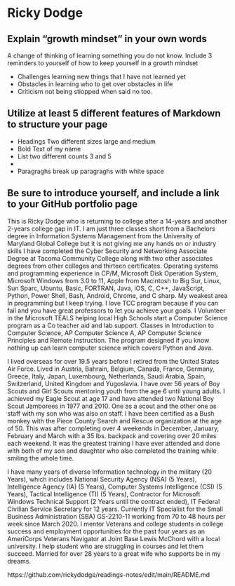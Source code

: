 # **Ricky Dodge**
## Explain “growth mindset” in your own words
A change of thinking of learning something you do not know.
Include 3 reminders to yourself of how to keep yourself in a growth mindset
- Challenges learning new things that I have not learned yet
- Obstacles in learning who to get over obstacles in life
- Criticism not being stiopped when said no too.
## Utilize at least 5 different features of Markdown to structure your page
- Headings Two different sizes large and medium
- Bold Text of my name
- List two different counts 3 and 5
-
- Paragraghs break up paragraghs with white space
## Be sure to introduce yourself, and include a link to your GitHub portfolio page
<p> This is Ricky Dodge who is returning to college after a 14-years and another 2-years college gap in IT. I am just three classes short from a Bachelors degree in Information Systems Management from the University of Maryland Global College but it is not giving me any hands on or industry skills I have completed the Cyber Security and Networking Associate Degree at Tacoma Community College along with two other associates degrees from other colleges and thirteen certificates. Operating systems and programming experience in CP/M, Microsoft Disk Operation System, Microsoft Windows from 3.0 to 11, Apple from Macintosh to Big Sur, Linux, Sun Sparc, Ubuntu, Basic, FORTRAN, Java, iOS, C, C++, JavaScript, Python, Power Shell, Bash, Android, Chrome, and C sharp. My weakest area in programming but I keep trying. I love TCC program because if you can fail and you have great professors to let you achieve your goals. I Volunteer in the Microsoft TEALS helping local High Schools start a Computer Science program as a Co teacher aid and lab support. Classes in Introduction to Computer Science, AP Computer Science A, AP Computer Science Principles and Remote Instruction. The program designed if you know nothing up can learn computer science which covers Python and Java.</p>

<p> I lived overseas for over 19.5 years before I retired from the United States Air Force. Lived in Austria, Bahrain, Belgium, Canada, France, Germany, Greece, Italy, Japan, Luxembourg, Netherlands, Saudi Arabia, Spain, Switzerland, United Kingdom and Yugoslavia. I have over 56 years of Boy Scouts and Girl Scouts mentoring youth from the age 6 until young adults. I achieved my Eagle Scout at age 17 and have attended two National Boy Scout Jamborees in 1977 and 2010. One as a scout and the other one as staff with my son who was also on staff. I have been certified as a Bush monkey with the Piece County Search and Rescue organization at the age of 50. This was after completing over 4 weekends in December, January, February and March with a 35 lbs. backpack and covering over 20 miles each weekend. It was the greatest training I have ever attended and done with both of my son and daughter who also completed the training while smiling the whole time.</p>

<p> I have many years of diverse Information technology in the military (20 Years), which includes National Security Agency (NSA) (5 Years), Intelligence Agency (IA) (5 Years), Computer Systems Intelligence (CSI) (5 Years), Tactical Intelligence (TI) (5 Years), Contractor for Microsoft Windows Technical Support (2 Years until the contract ended), IT Federal Civilian Service Secretary for 12 years. Currently IT Specialist for the Small Business Administration (SBA) GS-2210-11 working from 70 to 48 hours per week since March 2020. I mentor Veterans and college students in college success and employment opportunities for the past four years as an AmeriCorps Veterans Navigator at Joint Base Lewis McChord with a local university. I help student who are struggling in courses and let them succeed. Married for over 28 years to a great wife who supports be in my dreams.</p>
https://github.com/rickydodge/readings-notes/edit/main/README.md
